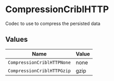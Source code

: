 # CompressionCriblHTTP

Codec to use to compress the persisted data


## Values

| Name                       | Value                      |
| -------------------------- | -------------------------- |
| `CompressionCriblHTTPNone` | none                       |
| `CompressionCriblHTTPGzip` | gzip                       |